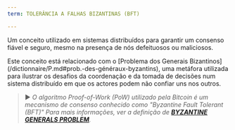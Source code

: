 ```yaml
---
term: TOLERÂNCIA A FALHAS BIZANTINAS (BFT)

---
```

Um conceito utilizado em sistemas distribuídos para garantir um consenso fiável e seguro, mesmo na presença de nós defeituosos ou maliciosos.

Este conceito está relacionado com o [Problema dos Generais Bizantinos] (/dictionnaire/P.md#prob.-des-généraux-byzantins), uma metáfora utilizada para ilustrar os desafios da coordenação e da tomada de decisões num sistema distribuído em que os actores podem não confiar uns nos outros.

> ► *O algoritmo Proof-of-Work (PoW) utilizado pela Bitcoin é um mecanismo de consenso conhecido como "Byzantine Fault Tolerant (BFT)" Para mais informações, ver a definição de **[BYZANTINE GENERALS PROBLEM](/dictionnaire/P.md#prob.-des-généraux-byzantins)**.*